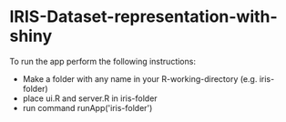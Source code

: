 # IRIS-Dataset-representation-with-shiny
To run the app perform the following instructions: 
- Make a folder with any name in your R-working-directory (e.g. iris-folder)
- place ui.R and server.R in iris-folder
- run command runApp('iris-folder') 
